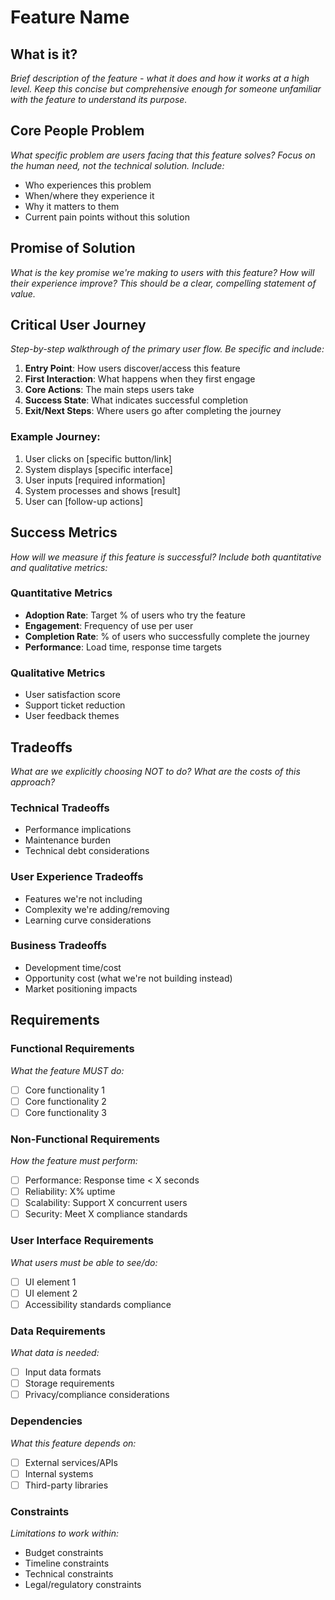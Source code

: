 # Feature Name

## What is it?

*Brief description of the feature - what it does and how it works at a high level. Keep this concise but comprehensive enough for someone unfamiliar with the feature to understand its purpose.*

## Core People Problem

*What specific problem are users facing that this feature solves? Focus on the human need, not the technical solution. Include:*
- Who experiences this problem
- When/where they experience it
- Why it matters to them
- Current pain points without this solution

## Promise of Solution

*What is the key promise we're making to users with this feature? How will their experience improve? This should be a clear, compelling statement of value.*

## Critical User Journey

*Step-by-step walkthrough of the primary user flow. Be specific and include:*

1. **Entry Point**: How users discover/access this feature
2. **First Interaction**: What happens when they first engage
3. **Core Actions**: The main steps users take
4. **Success State**: What indicates successful completion
5. **Exit/Next Steps**: Where users go after completing the journey

### Example Journey:
1. User clicks on [specific button/link]
2. System displays [specific interface]
3. User inputs [required information]
4. System processes and shows [result]
5. User can [follow-up actions]

## Success Metrics

*How will we measure if this feature is successful? Include both quantitative and qualitative metrics:*

### Quantitative Metrics
- **Adoption Rate**: Target % of users who try the feature
- **Engagement**: Frequency of use per user
- **Completion Rate**: % of users who successfully complete the journey
- **Performance**: Load time, response time targets

### Qualitative Metrics
- User satisfaction score
- Support ticket reduction
- User feedback themes

## Tradeoffs

*What are we explicitly choosing NOT to do? What are the costs of this approach?*

### Technical Tradeoffs
- Performance implications
- Maintenance burden
- Technical debt considerations

### User Experience Tradeoffs
- Features we're not including
- Complexity we're adding/removing
- Learning curve considerations

### Business Tradeoffs
- Development time/cost
- Opportunity cost (what we're not building instead)
- Market positioning impacts

## Requirements

### Functional Requirements
*What the feature MUST do:*
- [ ] Core functionality 1
- [ ] Core functionality 2
- [ ] Core functionality 3

### Non-Functional Requirements
*How the feature must perform:*
- [ ] Performance: Response time < X seconds
- [ ] Reliability: X% uptime
- [ ] Scalability: Support X concurrent users
- [ ] Security: Meet X compliance standards

### User Interface Requirements
*What users must be able to see/do:*
- [ ] UI element 1
- [ ] UI element 2
- [ ] Accessibility standards compliance

### Data Requirements
*What data is needed:*
- [ ] Input data formats
- [ ] Storage requirements
- [ ] Privacy/compliance considerations

### Dependencies
*What this feature depends on:*
- [ ] External services/APIs
- [ ] Internal systems
- [ ] Third-party libraries

### Constraints
*Limitations to work within:*
- Budget constraints
- Timeline constraints
- Technical constraints
- Legal/regulatory constraints